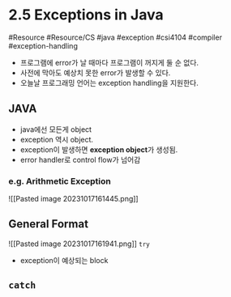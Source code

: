 # 2.5 Exceptions in Java
#Resource #Resource/CS #java #exception #csi4104 #compiler #exception-handling

- 프로그램에 error가 날 때마다 프로그램이 꺼지게 둘 순 없다.
- 사전에 막아도 예상치 못한 error가 발생할 수 있다.
- 오늘날 프로그래밍 언어는 exception handling을 지원한다.


## JAVA
- java에선 모든게 object
- exception 역시 object.
- exception이 발생하면 **exception object**가 생성됨.
- error handler로 control flow가 넘어감


### e.g. Arithmetic Exception
![[Pasted image 20231017161445.png]]


## General Format
![[Pasted image 20231017161941.png]]
`try`
- exception이 예상되는 block

`catch`
- 
